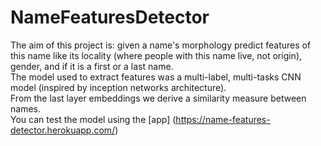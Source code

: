 # NameFeaturesDetector

The aim of this project is: given a name's morphology predict features of this name like its locality (where people with this name live, not origin), gender, 
and if it is a first or a last name.  
The model used to extract features was a multi-label, multi-tasks CNN model (inspired by inception networks architecture).  
From the last layer embeddings we derive a similarity measure between names.  
You can test the model using the [app] (https://name-features-detector.herokuapp.com/)
